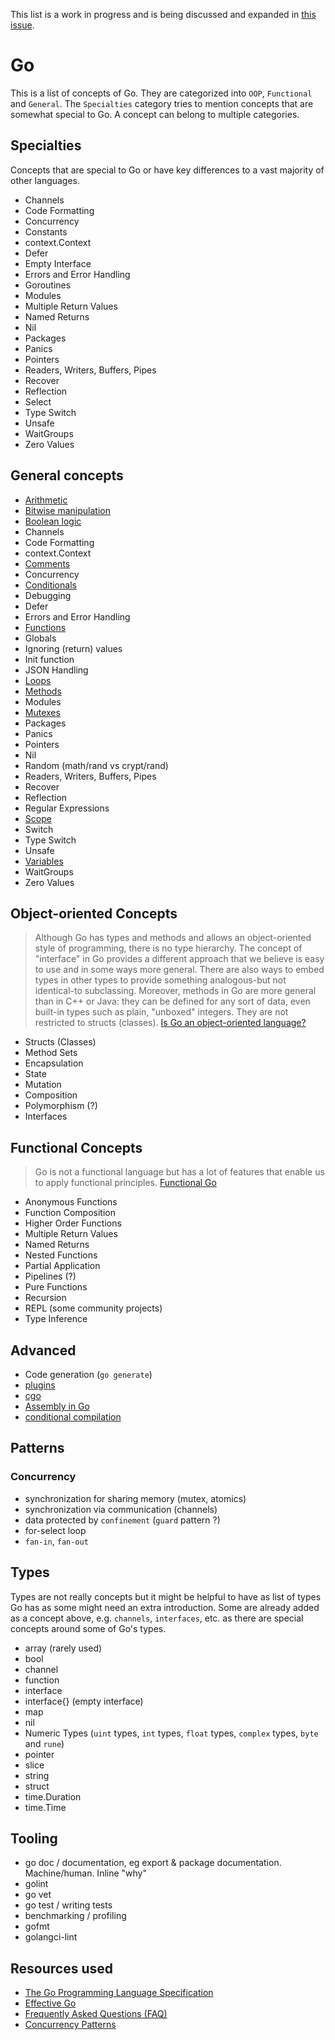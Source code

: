 This list is a work in progress and is being discussed and expanded in [this issue](https://github.com/exercism/v3/issues/167).

# Go

This is a list of concepts of Go. They are categorized into `OOP`, `Functional` and `General`. The `Specialties` category tries to mention concepts that are somewhat special to Go. A concept can belong to multiple categories.

## Specialties

Concepts that are special to Go or have key differences to a vast majority of other languages.

- Channels
- Code Formatting
- Concurrency
- Constants
- context.Context
- Defer
- Empty Interface
- Errors and Error Handling
- Goroutines
- Modules
- Multiple Return Values
- Named Returns
- Nil
- Packages
- Panics
- Pointers
- Readers, Writers, Buffers, Pipes
- Recover
- Reflection
- Select
- Type Switch
- Unsafe
- WaitGroups
- Zero Values

## General concepts

- [Arithmetic](../../../reference/concepts/arithmetic.md)
- [Bitwise manipulation](../../../reference/concepts/bitwise_manipulation.md)
- [Boolean logic](../../../reference/concepts/boolean_logic.md)
- Channels
- Code Formatting
- context.Context
- [Comments](../../../reference/concepts/comments.md)
- Concurrency
- [Conditionals](../../../reference/concepts/conditionals.md)
- Debugging
- Defer
- Errors and Error Handling
- [Functions](../../../reference/concepts/functions.md)
- Globals
- Ignoring (return) values
- Init function
- JSON Handling
- [Loops](../../../reference/concepts/loops.md)
- [Methods](../../../reference/concepts/methods.md)
- Modules
- [Mutexes](../../../reference/concepts/locking.md)
- Packages
- Panics
- Pointers
- Nil
- Random (math/rand vs crypt/rand)
- Readers, Writers, Buffers, Pipes
- Recover
- Reflection
- Regular Expressions
- [Scope](../../../reference/concepts/scope.md)
- Switch
- Type Switch
- Unsafe
- [Variables](../../../reference/concepts/variables.md)
- WaitGroups
- Zero Values

## Object-oriented Concepts

> Although Go has types and methods and allows an object-oriented style of programming, there is no type hierarchy. The concept of "interface" in Go provides a different approach that we believe is easy to use and in some ways more general. There are also ways to embed types in other types to provide something analogous-but not identical-to subclassing. Moreover, methods in Go are more general than in C++ or Java: they can be defined for any sort of data, even built-in types such as plain, "unboxed" integers. They are not restricted to structs (classes). [Is Go an object-oriented language?](https://golang.org/doc/faq#Is_Go_an_object-oriented_language)

- Structs (Classes)
- Method Sets
- Encapsulation
- State
- Mutation
- Composition
- Polymorphism (?)
- Interfaces

## Functional Concepts

> Go is not a functional language but has a lot of features that enable us to apply functional principles. [Functional Go](https://medium.com/@geisonfgfg/functional-go-bc116f4c96a4)

- Anonymous Functions
- Function Composition
- Higher Order Functions
- Multiple Return Values
- Named Returns
- Nested Functions
- Partial Application
- Pipelines (?)
- Pure Functions
- Recursion
- REPL (some community projects)
- Type Inference

## Advanced
- Code generation (`go generate`)
- [plugins](https://golang.org/pkg/plugin/)
- [cgo](https://golang.org/cmd/cgo/)
- [Assembly in Go](https://goroutines.com/asm)
- [conditional compilation](https://dave.cheney.net/2013/10/12/how-to-use-conditional-compilation-with-the-go-build-tool)

## Patterns

### Concurrency
- synchronization for sharing memory (mutex, atomics)
- synchronization via communication (channels)
- data protected by `confinement` (`guard` pattern ?) 
- for-select loop
- `fan-in`, `fan-out`

## Types

Types are not really concepts but it might be helpful to have as list of types Go has as some might need an extra introduction. Some are already added as a concept above, e.g. `channels`, `interfaces`, etc. as there are special concepts around some of Go's types.

- array (rarely used)
- bool
- channel
- function
- interface
- interface{} (empty interface)
- map
- nil
- Numeric Types (`uint` types, `int` types, `float` types, `complex` types, `byte` and `rune`)
- pointer
- slice
- string
- struct
- time.Duration
- time.Time

## Tooling

- go doc / documentation, eg export & package documentation. Machine/human. Inline "why"
- golint
- go vet
- go test / writing tests
- benchmarking / profiling
- gofmt
- golangci-lint

## Resources used

- [The Go Programming Language Specification](https://golang.org/ref/spec)
- [Effective Go](https://golang.org/doc/effective_go.html)
- [Frequently Asked Questions (FAQ)](https://golang.org/doc/faq)
- [Concurrency Patterns](https://www.oreilly.com/library/view/concurrency-in-go/9781491941294/ch04.html)
